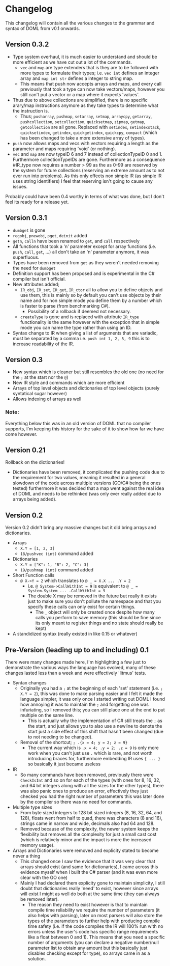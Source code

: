# Changelog

This changelog will contain all the various changes to the grammar and syntax of DOML from v0.1 onwards.

## Version 0.3.2

- Type system overhaul, it is much easier to understand and should be more efficient as we have cut out a lot of the commands.
  - `vec` and `map` are type extenders that is they are to be followed with more types to formulate their types; i.e. `vec int` defines an integer array and `map int str` defines a integer to string map.
  - This means that push now accepts arrays and maps, and every call previously that took a type can now take vectors/maps, however you still can't put a vector or a map where it expects 'values'.
- Thus due to above collections are simplified, there is no specific arary/map instructions anymore as they take types to determine what the instruction is.
  - Thus; `pusharray`, `pushmap`, `setarray`, `setmap`, `arraycpy`, `getarray`, `pushcollection`, `setcollection`, `quicksetmap`, `zipmap`, `getmap`, `getcollection` are all gone.  Replaced with `setindex`, `setindexstack`, `quicksetindex`, `getindex`, `quickgetindex`, `quickcpy`, `compact` (which has been changed to take a more extensive array of types).
- `push` now allows maps and vecs with vectors requiring a length as the parameter and maps requiring 'void' (or nothing).
- `vec` and `map` are now typeID 6 and 7 instead of collectionTypeID 0 and 1.  Furthermore collectionTypeIDs are gone.  Furthermore as a consequence #IR_type now requires a number > 99 as the as 0-99 are reserved by the system for future collections (reserving an extreme amount as to not ever run into problems).  As this only effects non simple IR (as simple IR uses string identifiers) I feel that reserving isn't going to cause any issues.

Probably could have been 0.4 worthy in terms of what was done, but I don't feel its ready for a release yet.

## Version 0.3.1

- `dumbget` is gone
- `regobj`, `pnewobj`, `pget`, `deinit` added
- `getn`, `calln` have been renamed to `get`, and `call` respectively
- All functions that took a 'n' parameter except for array functions (i.e. `push`, `call`, `get`, ...) all don't take an 'n' parameter anymore, it was superfluous.
- Types have been removed from `get` as they weren't needed removing the need for `dumbget`
- Definition support has been proposed and is experimental in the C# compiler but isn't official.
- New attributes added;
  - `IR_obj`, `IR_set`, `IR_get`, `IR_ctor` all to allow you to define objects and use them, this is mainly so by default you can't use objects by their name and for non simple mode you define them by a number which is faster to parse (from benchmarking C#).
    - Possibility of a rollback if deemed not necessary.
  - `createType` is gone and is replaced with attribute `IR_type` functionality is the same however with the exception that in simple mode you can name the type rather than using an ID.
- Syntax change to IR when giving a list of arguments that are variadic, must be separated by a comma i.e. `push int 1, 2, 5, 9` this is to increase readability of the IR.

## Version 0.3

- New syntax which is cleaner but still resembles the old one (no need for the `;` at the start nor the `@`)
- New IR style and commands which are more efficient
- Arrays of top level objects and dictionaries of top level objects (purely syntatical sugar however)
- Allows indexing of arrays as well

### Note:

Everything below this was in an old version of DOML that no compiler supports, I'm keeping this history for the sake of it to show how far we have come however.

## Version 0.21

Rollback on the dictionaries!
- Dictionaries have been removed, it complicated the pushing code due to the requirement for two values, meaning it resulted in a general slowdown of the code across multiple versions (GO/C# being the ones tested) furthermore it was decided that a map went against the real idea of DOML and needs to be rethinked (was only ever really added due to arrays being added).

## Version 0.2

Version 0.2 didn't bring any massive changes but it did bring arrays and dictionaries.

- Arrays
  - `X.Y = [1, 2, 3]`
  - `18/pushvec (int)` command added
- Dictionaries
  - `X.Y = ["K": 1, "B": 2, "C": 3]`
  - `19/pushmap (int)` command added
- Short Function calls
  - `@ X->Y = 2` which translates to `@ _ = X.X ... .Y = 2`
    - i.e. `@ System->CallWithInt = 9` is equivalent to `@ _ = System.System ... .CallWithInt = 9`
    - The double X may be removed in the future but really it exists just to make sure you don't pollute the namespace and that you specify these calls can only exist for certain things.
      - The `_` object will only be created once despite how many calls you perform to save memory (this should be fine since its only meant to register things and no state should really be kept)
- A standidized syntax (really existed in like 0.15 or whatever)

## Pre-Version (leading up to and including) 0.1

There were many changes made here, I'm highlighting a few just to demonstrate the various ways the language has evolved, many of these changes lasted less than a week and were effectively 'litmus' tests.

- Syntax changes
  - Originally you had a `;` at the beginning of each 'set' statement (i.e. `; X.Y = 2`),
  this was done to make parsing easier and I felt it made the language simpler, it was only once I started writing out DOML I found how annoying it was to maintain the `;` and forgetting one was infuriating, so I removed this; you can still place one at the end to put multiple on the same line.
    - This is actually why the implementation of C# still treats the `;` as the start, and just allows you to also use a newline to denote the start just a side effect of this shift that hasn't been changed (due to not needing to be changed).
  - Removal of the shortcut; `; .{x = 4; y = 2; z = 9}`
    - The current way which is `.x = 4; .y = 2; .z = 9` is only more work when you can't just use `.` which is rare, and not worth introducing braces for, furthermore embedding IR uses `{ ... }` so basically it just became useless
- IR
  - So many commands have been removed, previously there were `CheckIsInt` and so on for each of the types (with ones for 8, 16, 32, and 64 bit integers along with all the sizes for the other types), there was also panic ones to produce an error, effectively they just checked you had the right number of parameters this was later done by the compiler so there was no need for commands.
- Multiple type sizes
  - From byte sized integers to 128 bit sized integers (8, 16, 32, 64, and 128), floats went from half to quad, there was characters (8 and 16), strings came in narrow and wide, decimals also had 64 and 128.
  - Removed because of the complexity, the newer system keeps the flexibility but removes all the complexity for just a small cast cost (which is relatively minor and the impact is more the increased memory usage).
- Arrays and Dictionaries were removed and explicity stated to become never a thing
  - This changed once I saw the evidence that it was very clear that arrays should exist (and same for dictionaries), I came across this evidence myself when I built the C# parser (and it was even more clear with the GO one)
  - Mainly I had declared them explicity gone to maintain simplicity, I still doubt that dictionaries really 'need' to exist, however since arrays will exist I might as well do both at the same time (they can always be removed later).
    - The reason they need to exist however is that to maintain compile time reliability we require the number of parameters (it also helps with parsing), later on most parsers will also store the types of the parameters to further help with producing compile time safety (i.e. if the code compiles the IR will 100% run with no errors unless the user's code has specific range requirements like a float between 0 and 1).  This means that you need a specific number of arguments (you can declare a negative number/null parameter list to obtain any amount but this basically just disables checking except for type), so arrays came in as a solution.
